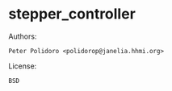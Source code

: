 stepper_controller
==================

Authors:

    Peter Polidoro <polidorop@janelia.hhmi.org>

License:

    BSD

